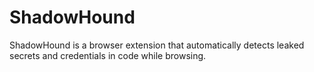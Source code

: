 # ShadowHound
ShadowHound is a browser extension that automatically detects leaked secrets and credentials in code while browsing.
